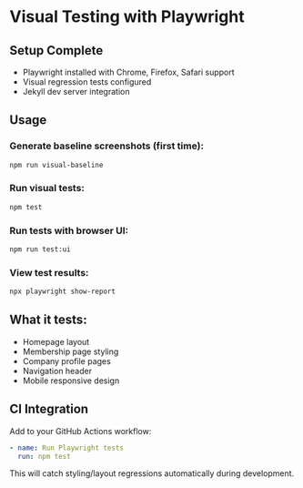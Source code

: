 # Visual Testing with Playwright

## Setup Complete
- Playwright installed with Chrome, Firefox, Safari support
- Visual regression tests configured
- Jekyll dev server integration

## Usage

### Generate baseline screenshots (first time):
```bash
npm run visual-baseline
```

### Run visual tests:
```bash
npm test
```

### Run tests with browser UI:
```bash
npm run test:ui
```

### View test results:
```bash
npx playwright show-report
```

## What it tests:
- Homepage layout
- Membership page styling
- Company profile pages
- Navigation header
- Mobile responsive design

## CI Integration
Add to your GitHub Actions workflow:
```yaml
- name: Run Playwright tests
  run: npm test
```

This will catch styling/layout regressions automatically during development.
